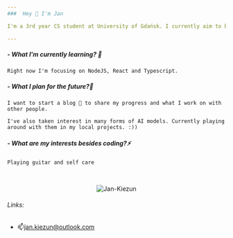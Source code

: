 ```yaml
---
###  Hey 👋 I'm Jan

I'm a 3rd year CS student at University of Gdańsk. I currently aim to become a full stack developer.

---
```

##### - What I'm currently learning? 🌱

`Right now I'm focusing on NodeJS, React and Typescript.`

##### - What I plan for the future?🤔
`I want to start a blog 💬 to share my progress and what I work on with other people.`

`I've also taken interest in many forms of AI models. Currently playing around with them in my local projects. :))`

##### - What are my interests besides coding?⚡
`Playing guitar and self care`

<br/>
<p align="center"> <img src="https://komarev.com/ghpvc/?username=Jan-Kiezun&label=Profile%20views&color=ce9927&style=for-the-badge" alt="Jan-Kiezun" /> </p>

###### Links:
- 📫jan.kiezun@outlook.com
<!--
**Jan-Kiezun/Jan-Kiezun** is a ✨ _special_ ✨ repository because its `README.md` (this file) appears on your GitHub profile.

Here are some ideas to get you started:

- 🔭 I’m currently working on ...
- 🌱 I’m currently learning ...
- 👯 I’m looking to collaborate on ...
- 🤔 I’m looking for help with ...
- 💬 Ask me about ...
- 📫 How to reach me: ...
- 😄 Pronouns: ...
- ⚡ Fun fact: ...
-->
